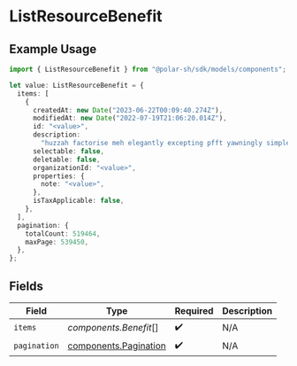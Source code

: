 # ListResourceBenefit

## Example Usage

```typescript
import { ListResourceBenefit } from "@polar-sh/sdk/models/components";

let value: ListResourceBenefit = {
  items: [
    {
      createdAt: new Date("2023-06-22T00:09:40.274Z"),
      modifiedAt: new Date("2022-07-19T21:06:20.014Z"),
      id: "<value>",
      description:
        "huzzah factorise meh elegantly excepting pfft yawningly simple",
      selectable: false,
      deletable: false,
      organizationId: "<value>",
      properties: {
        note: "<value>",
      },
      isTaxApplicable: false,
    },
  ],
  pagination: {
    totalCount: 519464,
    maxPage: 539450,
  },
};
```

## Fields

| Field                                                          | Type                                                           | Required                                                       | Description                                                    |
| -------------------------------------------------------------- | -------------------------------------------------------------- | -------------------------------------------------------------- | -------------------------------------------------------------- |
| `items`                                                        | *components.Benefit*[]                                         | :heavy_check_mark:                                             | N/A                                                            |
| `pagination`                                                   | [components.Pagination](../../models/components/pagination.md) | :heavy_check_mark:                                             | N/A                                                            |